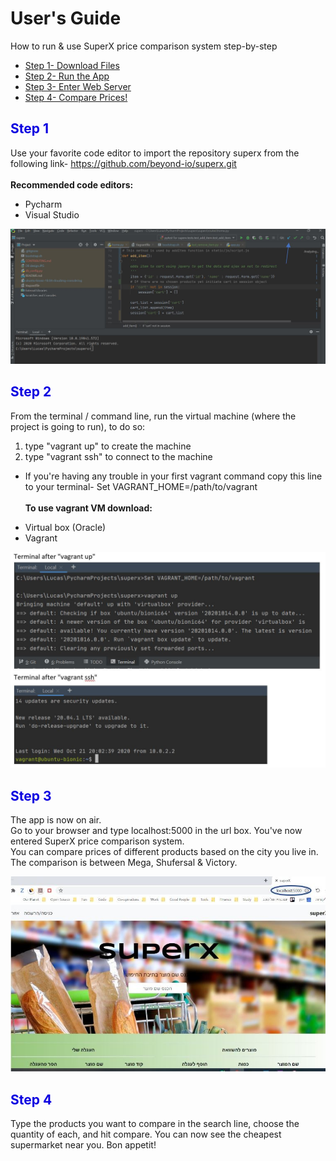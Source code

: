 # User's Guide
How to run & use SuperX price comparison system step-by-step
* [Step 1- Download Files](#Step-1)
* [Step 2- Run the App](#Step-2)
* [Step 3- Enter Web Server](#Step-3)
* [Step 4- Compare Prices!](#Step-4)

## <font color="lblue"> **Step 1** </font>
Use your favorite code editor to import the repository superx from the following link- 
https://github.com/beyond-io/superx.git
<br/><br/> **Recommended code editors:**
- Pycharm
- Visual Studio

![step1 example](/superx/static/img/step1_example.jpg)

## <font color="lblue"> **Step 2** </font>
From the terminal / command line, run the virtual machine (where the project is going to run), to do so:
1. type "vagrant up" to create the machine
2. type "vagrant ssh" to connect to the machine
* If you're having any trouble in your first vagrant command copy this line to your terminal- Set VAGRANT_HOME=/path/to/vagrant
<br/><br/> **To use vagrant VM download:**
- Virtual box (Oracle)
- Vagrant

![step2 example](/superx/static/img/step2_example.jpg)


## <font color="lblue"> **Step 3** </font>
The app is now on air. <br/>Go to your browser and type localhost:5000 in the url box.
You've now entered SuperX price comparison system. <br/> You can compare prices of different products based on the city you live in.
The comparison is between Mega, Shufersal & Victory.

![step3_example](/superx/static/img/step3_example.jpg)

## <font color="lblue"> **Step 4** </font>
Type the products you want to compare in the search line, choose the quantity of each, and hit compare. You can now see the cheapest supermarket near you. Bon appetit! 
